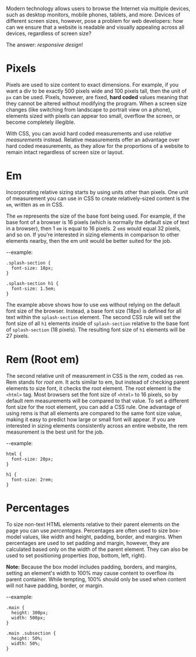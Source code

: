 Modern technology allows users to browse the Internet via multiple devices, such as desktop monitors, mobile phones, tablets, and more. Devices of different screen sizes, however, pose a problem for web developers: how can we ensure that a website is readable and visually appealing across all devices, regardless of screen size?

The answer: *responsive design*! 

# Pixels
Pixels are used to size content to exact dimensions. For example, if you want a div to be exactly 500 pixels wide and 100 pixels tall, then the unit of ```px``` can be used. Pixels, however, are fixed, **hard coded** values meaning that they cannot be altered without modifying the program. When a screen size changes (like switching from landscape to portrait view on a phone), elements sized with pixels can appear too small, overflow the screen, or become completely illegible.

With CSS, you can avoid hard coded measurements and use *relative measurements* instead. Relative measurements offer an advantage over hard coded measurements, as they allow for the proportions of a website to remain intact regardless of screen size or layout.

# Em
Incorporating relative sizing starts by using units other than pixels. One unit of measurement you can use in CSS to create relatively-sized content is the ```em```, written as ```em``` in CSS.

The ```em``` represents the size of the base font being used. For example, if the base font of a browser is 16 pixels (which is normally the default size of text in a browser), then 1 ```em``` is equal to 16 pixels. 2 ```em```s would equal 32 pixels, and so on. If you're interested in sizing elements in comparison to other elements nearby, then the em unit would be better suited for the job.

--example:
```
.splash-section {
  font-size: 18px;
}

.splash-section h1 {
  font-size: 1.5em;
}
```

The example above shows how to use ```em```s without relying on the default font size of the browser. Instead, a base font size (18px) is defined for all text within the ```splash-section``` element. The second CSS rule will set the font size of all ```h1``` elements inside of ```splash-section``` relative to the base font of ```splash-section``` (18 pixels). The resulting font size of ```h1``` elements will be 27 pixels.

# Rem (Root em)
The second relative unit of measurement in CSS is the *rem*, coded as ```rem```. Rem stands for *root em*. It acts similar to em, but instead of checking parent elements to size font, it checks the root element. The root element is the ```<html>``` tag. Most browsers set the font size of ```<html>``` to 16 pixels, so by default rem measurements will be compared to that value. To set a different font size for the root element, you can add a CSS rule. One advantage of using rems is that all elements are compared to the same font size value, making it easy to predict how large or small font will appear. If you are interested in sizing elements consistently across an entire website, the rem measurement is the best unit for the job. 

--example:
```
html {
  font-size: 20px;
}

h1 {
  font-size: 2rem;
}
```

# Percentages 
To size non-text HTML elements relative to their parent elements on the page you can use *percentages*. Percentages are often used to size box-model values, like width and height, padding, border, and margins. When percentages are used to set padding and margin, however, they are calculated based only on the width of the parent element. They can also be used to set positioning properties (top, bottom, left, right).

**Note:** Because the box model includes padding, borders, and margins, setting an element's width to 100% may cause content to overflow its parent container. While tempting, 100% should only be used when content will not have padding, border, or margin.

--example: 
```
.main {
  height: 300px;
  width: 500px;
}

.main .subsection {
  height: 50%;
  width: 50%;
}
```
